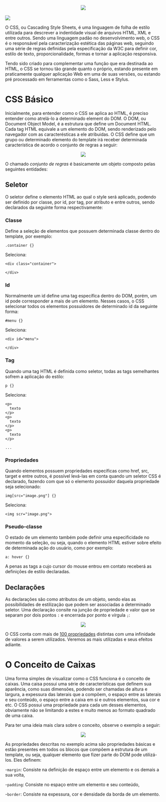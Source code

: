 <div align="center">
 <img src="https://user-images.githubusercontent.com/61476935/148092001-97272843-0741-4a7e-8902-f438c3733334.png">
</div>

<br>

<img src="https://img.shields.io/static/v1?label=CSS&message=Style-Sheet&color=blue&style=for-the-badge&logo=CSS"/>


O CSS, ou Cascading Style Sheets, é uma linguagem de folha de estilo utilizada para descrever a indentidade visual de arquivos HTML, XML e entre outros. Sendo uma linguagem padão no desenvolvimento web, o CSS é o responsável pela caracterização estética das páginas web, seguindo uma série de regras definidas pela especificação da W3C para definir cor, estilo de texto, proporcionalidade, formas e tornar a aplicação responsiva.

Tendo sido criado para complementar uma função que era destinada ao HTML, o CSS se tornou tão grande quanto o próprio, estando presente em praticamente qualquer aplicação Web em uma de suas versões, ou estando pré processado em ferramentas como o Sass, Less e Stylus.


<h1>CSS Básico</h1>


Inicialmente, para entender como o CSS se aplica ao HTML, é preciso entender como atrelá-lo a determinado element do DOM. O DOM, ou Document Object Model, é a estrutura que define um Document HTML. Cada tag HTML equivale a um elemento do DOM, sendo renderizado pelo navegador com as caracterésticas a ele atribuidas. O CSS define que um grupo ou determinado elemento do template irá receber determinada característica de acordo o conjunto de regras a seguir:


<div align="center">
 <img src="https://user-images.githubusercontent.com/61476935/148107312-1b2b7ed6-95c4-4782-b175-30e3c15f1342.png">
</div>


O chamado <i>conjunto de regras</i> é basicamente um objeto composto pelas seguintes entidades:


<h2>Seletor</h2>


O seletor define o elemento HTML ao qual o style será aplicado, podendo ser definido por classe, por id, por tag, por atributo e entre outros, sendo declarados da seguinte forma respectivamente:


<h3>Classe</h3>


Define a seleção de elementos que possuem determinada classe dentro do template, por exemplo:


    .container {}


Seleciona:


    <div class="container">
    
    </div>


<h3>Id</h3>


Normalmente um id define uma tag específica dentro do DOM, porém, um id pode corresponder a mais de um elemento. Nesses casos, o CSS selecionar todos os elementos possuidores de determinado id da seguinte forma:


    #menu {}


Seleciona:


    <div id="menu">
    
    </div>


<h3>Tag</h3>


Quando uma tag HTML é definida como seletor, todas as tags semelhantes sofrem a aplicação do estilo:


    p {}


Seleciona:


    <p>
      texto
    </p>
    <p>
      texto
    </p>
    <p>
      texto
    </p>

    ...

    
<h3>Propriedades</h3>

    
Quando elementos possuem propriedades específicas como href, src, target e entre outros, é possível levá-las em conta quando um seletor CSS é declarado, fazendo com que só o elemento possuidor daquela propriedade seja selecionado:


    img[src="image.png"] {}


Seleciona:


    <img scr="image.png">


<h3>Pseudo-classe</h3>


O estado de um elemento também pode definir uma especificidade no momento da seleção, ou seja, quando o elemento HTML estiver sobre efeito de determinada ação do usuário, como por exemplo:


    a: hover {}


A penas as tags a cujo cursor do mouse entrou em contato receberá as definições de estilo declaradas.


<h2>Declarações</h2>


As declarações são como atributos de um objeto, sendo elas as possibilidades de estilização que podem ser associadas a determinado seletor. Uma declaração consite na junção de propriedade e valor que se separam por dois pontos ```:``` e encerrada por ponto e vírgula ```;```:


<div align="center">
 <img src="https://user-images.githubusercontent.com/61476935/148139655-ffa6ca34-6ac6-4e46-91b1-d55b2e1e6f77.png">
</div>


O CSS conta com mais de [100 propriedades](https://developer.mozilla.org/en-US/docs/Web/CSS/Reference) distintas com uma infinidade de valores a serem utilizados. Veremos as mais utilizadas e seus efeitos adiante.


<h1>O Conceito de Caixas</h1>


Uma forma simples de visualizar como o CSS funciona é o conceito de caixas. Uma caisa possui uma série de características que definem sua aparência, como suas dimensões, podendo ser chamadas de altura e largura, a expessura das laterais que a compõem, o espaço entre as laterais e seu conteúdo, o espaço entre a caixa em si e outros elementos, sua cor e etc. O CSS possui uma propriedade para cada um desses elementos, obviamente não se limitando a estes e muito menos ao formato quadrado de uma caixa.

Para ter uma ideia mais clara sobre o conceito, observe o exemplo a seguir:


<div align="center">
 <img src="https://user-images.githubusercontent.com/61476935/148213796-52a2b335-29a8-4d10-829a-2fd965292557.png">
</div>


As propriedades descritas no exemplo acima são propriedades básicas e estão presentes em todos os blocos que compõem a estrutura de um template, ou seja, qualquer elemento que fizer parte do DOM pode utilizá-los. Eles definem:

-```margin```: Consiste na definição de espaço entre um elemento e os demais a sua volta,

-```padding```: Consiste no espaço entre um elemento e seu conteúdo,

-```border```: Consiste na expessura, cor e densidade da borda de um elemento.